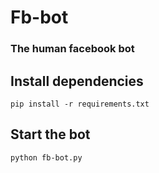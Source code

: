 # Fb-bot
### The human facebook bot

## Install dependencies
````shell
pip install -r requirements.txt
````

## Start the bot
````shell
python fb-bot.py
````